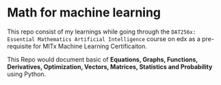 # Math for machine learning

This repo consist of my learnings while going through the `DAT256x: Essential Mathematics Artificial Intelligence` course on edx as a pre-requisite for MITx Machine Learning Certificaiton.

This Repo would document basic of **Equations, Graphs, Functions, Derivatives, Optimization, Vectors, Matrices, Statistics and Probability** using Python.
